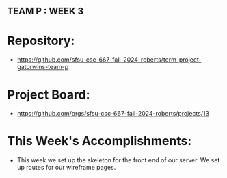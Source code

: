 ## TEAM P : WEEK 3 

# Repository:
- https://github.com/sfsu-csc-667-fall-2024-roberts/term-project-gatorwins-team-p

# Project Board:
- https://github.com/orgs/sfsu-csc-667-fall-2024-roberts/projects/13

# This Week's Accomplishments:
- This week we set up the skeleton for the front end of our server. We set up routes for our wireframe pages.
